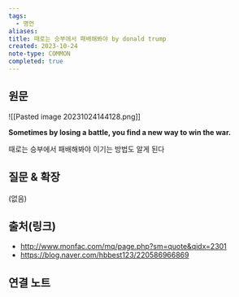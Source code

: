 ```yaml
---
tags:
  - 명언
aliases: 
title: 때로는 승부에서 패배해봐야 by donald trump
created: 2023-10-24
note-type: COMMON
completed: true
---
```



## 원문
![[Pasted image 20231024144128.png]]

**Sometimes by losing a battle, 
you find a new way to win the war.**

때로는 승부에서 패배해봐야 이기는 방법도 알게 된다

## 질문 & 확장

(없음)

## 출처(링크)
- http://www.monfac.com/mq/page.php?sm=quote&qidx=2301
- https://blog.naver.com/hbbest123/220586966869

## 연결 노트










